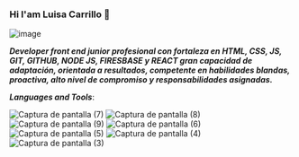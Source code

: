 ### Hi I'am Luisa Carrillo 👋

![image](https://user-images.githubusercontent.com/104478186/197360035-8ef4a77a-5832-4bcd-a41a-d787857b9aa4.png)

***Developer front end junior profesional con fortaleza en HTML, CSS, JS, GIT, GITHUB, NODE JS, FIRESBASE y REACT gran capacidad de adaptación, orientada a resultados, competente en habilidades blandas, proactiva, alto nivel de compromiso y responsabilidades asignadas.***

***Languages and Tools***:

![Captura de pantalla (7)](https://user-images.githubusercontent.com/104478186/197359781-a0f58ad8-0a3b-47b5-b51e-db5e8398f95c.png) 
![Captura de pantalla (8)](https://user-images.githubusercontent.com/104478186/197359721-2f485b67-566e-40d5-b3b7-72e8dc126fa5.png)
![Captura de pantalla (9)](https://user-images.githubusercontent.com/104478186/197359744-7cda300c-c9b9-466e-9d07-f5fec8bacfce.png)
![Captura de pantalla (6)](https://user-images.githubusercontent.com/104478186/197359758-2cfdcec2-2081-4dd8-8059-34a767828b64.png)
![Captura de pantalla (5)](https://user-images.githubusercontent.com/104478186/197359807-bed7d533-5f8a-459f-baf8-72421f0e62be.png)
![Captura de pantalla (4)](https://user-images.githubusercontent.com/104478186/197359813-be35f2e2-ed8d-40af-9416-5926bc314bc4.png)
![Captura de pantalla (3)](https://user-images.githubusercontent.com/104478186/197359984-d0a8b247-2aea-4124-ac94-77552354b501.png)










